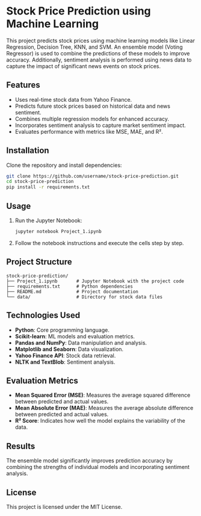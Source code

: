 # Stock Price Prediction using Machine Learning

This project predicts stock prices using machine learning models like Linear Regression, Decision Tree, KNN, and SVM. An ensemble model (Voting Regressor) is used to combine the predictions of these models to improve accuracy. Additionally, sentiment analysis is performed using news data to capture the impact of significant news events on stock prices.

## Features
- Uses real-time stock data from Yahoo Finance.
- Predicts future stock prices based on historical data and news sentiment.
- Combines multiple regression models for enhanced accuracy.
- Incorporates sentiment analysis to capture market sentiment impact.
- Evaluates performance with metrics like MSE, MAE, and R².

## Installation
Clone the repository and install dependencies:
```bash
git clone https://github.com/username/stock-price-prediction.git
cd stock-price-prediction
pip install -r requirements.txt
```

## Usage
1. Run the Jupyter Notebook:
   ```bash
   jupyter notebook Project_1.ipynb
   ```
2. Follow the notebook instructions and execute the cells step by step.

## Project Structure
```
stock-price-prediction/
├── Project_1.ipynb       # Jupyter Notebook with the project code
├── requirements.txt      # Python dependencies
├── README.md             # Project documentation
└── data/                 # Directory for stock data files
```

## Technologies Used
- **Python**: Core programming language.
- **Scikit-learn**: ML models and evaluation metrics.
- **Pandas and NumPy**: Data manipulation and analysis.
- **Matplotlib and Seaborn**: Data visualization.
- **Yahoo Finance API**: Stock data retrieval.
- **NLTK and TextBlob**: Sentiment analysis.

## Evaluation Metrics
- **Mean Squared Error (MSE)**: Measures the average squared difference between predicted and actual values.
- **Mean Absolute Error (MAE)**: Measures the average absolute difference between predicted and actual values.
- **R² Score**: Indicates how well the model explains the variability of the data.

## Results
The ensemble model significantly improves prediction accuracy by combining the strengths of individual models and incorporating sentiment analysis.

## License
This project is licensed under the MIT License.
